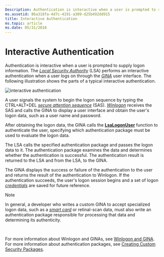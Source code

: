 ```yaml
---
Description: Authentication is interactive when a user is prompted to supply logon information. The Local Security Authority (LSA) performs an interactive authentication when a user logs on through the GINA user interface.
ms.assetid: 86a318fa-4d7c-4191-a309-d25b492dd915
title: Interactive Authentication
ms.topic: article
ms.date: 05/31/2018
---
```


# Interactive Authentication

Authentication is interactive when a user is prompted to supply logon information. The [*Local Security Authority*](../secgloss/l-gly.md) (LSA) performs an interactive authentication when a user logs on through the [*GINA*](../secgloss/g-gly.md) user interface. The following illustration shows the parts of a typical interactive authentication.

![interactive authentication](images/lsaint3.png)

A user signals the system to begin the logon sequence by typing the CTRL+ALT+DEL [*secure attention sequence*](../secgloss/s-gly.md) (SAS). [*Winlogon*](../secgloss/w-gly.md) receives the SAS and calls the GINA to display a user interface and obtain the user's logon data, such as a user name and password.

After obtaining the logon data, the GINA calls the [**LsaLogonUser**](/windows/desktop/api/Ntsecapi/nf-ntsecapi-lsalogonuser) function to authenticate the user, specifying which authentication package must be used to evaluate the logon data.

The LSA calls the specified authentication package and passes the logon data to it. The authentication package examines the data and determines whether the authentication is successful. The authentication result is returned to the LSA and from the LSA, to the GINA.

The GINA displays the success or failure of the authentication to the user and returns the result of the authentication to Winlogon. If the authentication succeeds, the user's logon session begins and a set of logon [*credentials*](../secgloss/c-gly.md) are saved for future reference.

> [!Note]  
> In general, a developer who writes a custom GINA to accept specialized logon data, such as a [*smart card*](../secgloss/s-gly.md) or retinal-scan data, must also write an authentication package responsible for processing that data and determining its authenticity.

 

For more information about Winlogon and GINAs, see [Winlogon and GINA](winlogon-and-gina.md). For more information about authentication packages, see [Creating Custom Security Packages](creating-custom-security-packages.md).

 

 
